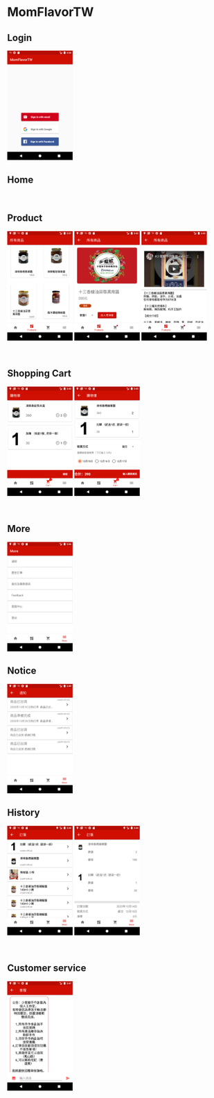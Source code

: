 # MomFlavorTW

## Login 

<img src="Screenshots/login.png" alt="Cover" width="30%"/>  
<br>
  
## Home

<br>

## Product

<img src="Screenshots/product.png" alt="Cover" width="30%"/> <img src="Screenshots/product2.png" alt="Cover" width="30%"/> <img src="Screenshots/product3.png" alt="Cover" width="30%"/>  


<br>

## Shopping Cart
<img src="Screenshots/cart.png" alt="Cover" width="30%"/> <img src="Screenshots/cart2.png" alt="Cover" width="30%"/>  

<br>

## More
<img src="Screenshots/more.png" alt="Cover" width="30%"/>  
<br>

## Notice
<img src="Screenshots/notice.png" alt="Cover" width="30%"/>  
<br>

## History
<img src="Screenshots/history.png" alt="Cover" width="30%"/> <img src="Screenshots/history2.png" alt="Cover" width="30%"/> 

<br>

## Customer service
<img src="Screenshots/chat.png" alt="Cover" width="30%"/>  
<br>



